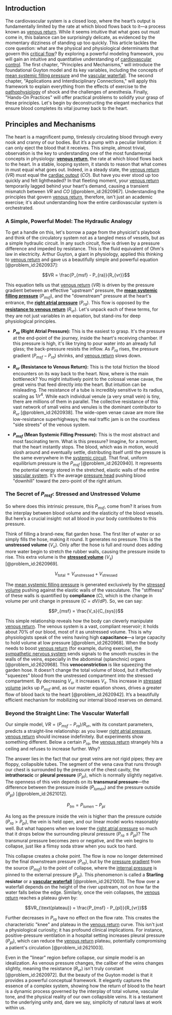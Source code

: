 ## Introduction
The cardiovascular system is a closed loop, where the heart’s output is fundamentally limited by the rate at which blood flows back to it—a process known as [venous return](@article_id:176354). While it seems intuitive that what goes out must come in, this balance can be surprisingly delicate, as evidenced by the momentary dizziness of standing up too quickly. This article tackles the core question: what are the physical and physiological determinants that govern this [critical flow](@article_id:274764)? By exploring a powerful modeling framework, you will gain an intuitive and quantitative understanding of [cardiovascular control](@article_id:174941). The first chapter, "Principles and Mechanisms," will introduce the foundational Guyton model and its key variables, including the concepts of [mean systemic filling pressure](@article_id:174023) and the [vascular waterfall](@article_id:164062). The second chapter, "Applications and Interdisciplinary Connections," will apply this framework to explain everything from the effects of exercise to the [pathophysiology](@article_id:162377) of shock and the challenges of anesthesia. Finally, "Hands-On Practices" will offer practical problems to solidify your grasp of these principles. Let's begin by deconstructing the elegant mechanics that ensure blood completes its vital journey back to the heart.

## Principles and Mechanisms

The heart is a magnificent pump, tirelessly circulating blood through every nook and cranny of our bodies. But it’s a pump with a peculiar limitation: it can only eject the blood that it receives. This simple, almost trivial, observation is the key to understanding one of the most fundamental concepts in physiology: **[venous return](@article_id:176354)**, the rate at which blood flows back to the heart. In a stable, looping system, it stands to reason that what comes in must equal what goes out. Indeed, in a steady state, the [venous return](@article_id:176354) ($VR$) must equal the [cardiac output](@article_id:143515) ($CO$). But have you ever stood up too quickly and felt lightheaded? In that fleeting moment, your [venous return](@article_id:176354) temporarily lagged behind your heart's demand, causing a transient mismatch between $VR$ and $CO$ [@problem_id:2620967]. Understanding the principles that govern [venous return](@article_id:176354), therefore, isn't just an academic exercise; it's about understanding how the entire cardiovascular system is orchestrated.

### A Simple, Powerful Model: The Hydraulic Analogy

To get a handle on this, let's borrow a page from the physicist's playbook and think of the circulatory system not as a tangled mess of vessels, but as a simple hydraulic circuit. In any such circuit, flow is driven by a pressure difference and impeded by resistance. This is the fluid equivalent of Ohm's law in electricity. Arthur Guyton, a giant in physiology, applied this thinking to [venous return](@article_id:176354) and gave us a beautifully simple and powerful equation [@problem_id:2620937]:

$$VR = \frac{P_{msf} - P_{ra}}{R_{vr}}$$

This equation tells us that [venous return](@article_id:176354) ($VR$) is driven by the pressure gradient between an effective "upstream" pressure, the **[mean systemic filling pressure](@article_id:174023)** ($P_{msf}$), and the "downstream" pressure at the heart's entrance, the **[right atrial pressure](@article_id:178464)** ($P_{ra}$). This flow is opposed by the **[resistance to venous return](@article_id:171972)** ($R_{vr}$). Let's unpack each of these terms, for they are not just variables in an equation, but stand-ins for deep physiological principles.

- **$P_{ra}$ (Right Atrial Pressure):** This is the easiest to grasp. It's the pressure at the end-point of the journey, inside the heart's receiving chamber. If this pressure is high, it's like trying to pour water into an already full glass; the back-pressure resists the inflow. As $P_{ra}$ rises, the pressure gradient ($P_{msf} - P_{ra}$) shrinks, and [venous return](@article_id:176354) slows down.

- **$R_{vr}$ (Resistance to Venous Return):** This is the total friction the blood encounters on its way back to the heart. Now, where is the main bottleneck? You might intuitively point to the colossal venae cavae, the great veins that feed directly into the heart. But intuition can be misleading. The resistance of a tube is incredibly sensitive to its radius, scaling as $1/r^4$. While each individual venule (a very small vein) is tiny, there are millions of them in parallel. The collective resistance of this vast network of small veins and venules is the dominant contributor to $R_{vr}$ [@problem_id:2620938]. The wide-open venae cavae are more like low-resistance superhighways; the real traffic jam is on the countless "side streets" of the venous system.

- **$P_{msf}$ (Mean Systemic Filling Pressure):** This is the most abstract and most fascinating term. What is this pressure? Imagine, for a moment, that the heart instantly stops. The blood, which was in motion, would slosh around and eventually settle, distributing itself until the pressure is the same everywhere in the [systemic circuit](@article_id:150970). That final, uniform equilibrium pressure is the $P_{msf}$ [@problem_id:2620940]. It represents the potential energy stored in the stretched, elastic walls of the entire [vascular system](@article_id:138917). It's the average [pressure head](@article_id:140874) pushing blood "downhill" toward the zero-point of the right atrium.

### The Secret of $P_{msf}$: Stressed and Unstressed Volume

So where does this intrinsic pressure, this $P_{msf}$, come from? It arises from the interplay between blood volume and the elasticity of the blood vessels. But here’s a crucial insight: not all blood in your body contributes to this pressure.

Think of filling a brand-new, flat garden hose. The first liter of water or so simply fills the hose, making it round. It generates no pressure. This is the **unstressed volume** ($V_u$). Only after the hose is full and round does adding more water begin to stretch the rubber walls, causing the pressure inside to rise. This extra volume is the **[stressed volume](@article_id:164464)** ($V_s$) [@problem_id:2620969].

$$V_{\text{total}} = V_{\text{unstressed}} + V_{\text{stressed}}$$

The [mean systemic filling pressure](@article_id:174023) is generated exclusively by the [stressed volume](@article_id:164464) pushing against the elastic walls of the vasculature. The "stiffness" of these walls is quantified by **compliance** ($C$), which is the change in volume per unit change in pressure ($C = dV/dP$). So, we can say:

$$P_{msf} = \frac{V_s}{C_{sys}}$$

This simple relationship reveals how the body can cleverly manipulate [venous return](@article_id:176354). The venous system is a vast, compliant reservoir; it holds about 70% of our blood, most of it as unstressed volume. This is why physiologists speak of the veins having high **capacitance**—a large capacity to hold volume at low pressure [@problem_id:2620968]. When the body needs to boost [venous return](@article_id:176354) (for example, during exercise), the [sympathetic nervous system](@article_id:151071) sends signals to the smooth muscles in the walls of the veins, especially in the abdominal (splanchnic) organs [@problem_id:2620968]. This **venoconstriction** is like squeezing the garden hose. It doesn't change the total volume of blood, but it effectively "squeezes" blood from the unstressed compartment into the stressed compartment. By decreasing $V_u$, it increases $V_s$. This increase in [stressed volume](@article_id:164464) jacks up $P_{msf}$ and, as our master equation shows, drives a greater flow of blood back to the heart [@problem_id:2620942]. It’s a beautifully efficient mechanism for mobilizing our internal blood reserves on demand.

### Beyond the Straight Line: The Vascular Waterfall

Our simple model, $VR = (P_{msf} - P_{ra})/R_{vr}$, with its constant parameters, predicts a straight-line relationship: as you lower [right atrial pressure](@article_id:178464), [venous return](@article_id:176354) should increase indefinitely. But experiments show something different. Below a certain $P_{ra}$, the [venous return](@article_id:176354) strangely hits a ceiling and refuses to increase further. Why?

The answer lies in the fact that our great veins are not rigid pipes; they are floppy, collapsible tubes. The segment of the vena cava that runs through our chest is surrounded by the pressure of the chest cavity, the **intrathoracic** or **pleural pressure** ($P_{pl}$), which is normally slightly negative. The openness of this vein depends on its **transmural pressure**—the difference between the pressure inside ($P_{lumen}$) and the pressure outside ($P_{pl}$) [@problem_id:2621012].

$$P_{tm} = P_{lumen} - P_{pl}$$

As long as the pressure inside the vein is higher than the pressure outside ($P_{ra} > P_{pl}$), the vein is held open, and our linear model works reasonably well. But what happens when we lower the [right atrial pressure](@article_id:178464) so much that it drops below the surrounding pleural pressure ($P_{ra} \leq P_{pl}$)? The transmural pressure becomes zero or negative, and the vein begins to collapse, just like a flimsy soda straw when you suck too hard.

This collapse creates a choke point. The flow is now no longer determined by the final downstream pressure ($P_{ra}$), but by the [pressure gradient](@article_id:273618) from the source ($P_{msf}$) to the point of collapse, where the [internal pressure](@article_id:153202) is pinned to the external pressure ($P_{pl}$). This phenomenon is called a **Starling resistor** or a **[vascular waterfall](@article_id:164062)** [@problem_id:2621003]. The flow over a waterfall depends on the height of the river upstream, not on how far the water falls below the edge. Similarly, once the vein collapses, the [venous return](@article_id:176354) reaches a plateau given by:

$$VR_{\text{plateau}} = \frac{P_{msf} - P_{pl}}{R_{vr}}$$

Further decreases in $P_{ra}$ have no effect on the flow rate. This creates the characteristic "knee" and plateau in the [venous return](@article_id:176354) curve. This isn't just a physiological curiosity; it has profound clinical implications. For instance, positive-pressure ventilation in a hospital setting increases pleural pressure ($P_{pl}$), which can reduce the [venous return](@article_id:176354) plateau, potentially compromising a patient's circulation [@problem_id:2621003].

Even in the "linear" region before collapse, our simple model is an idealization. As venous pressure changes, the caliber of the veins changes slightly, meaning the resistance ($R_{vr}$) isn't truly constant [@problem_id:2620972]. But the beauty of the Guyton model is that it provides a powerful conceptual framework. It elegantly captures the essence of a complex system, showing how the return of blood to the heart is a dynamic process governed by the interplay of total volume, vascular tone, and the physical reality of our own collapsible veins. It is a testament to the underlying unity and, dare we say, simplicity of natural laws at work within us.